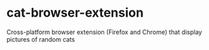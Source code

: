 # cat-browser-extension
Cross-platform browser extension (Firefox and Chrome) that display pictures of random cats 
